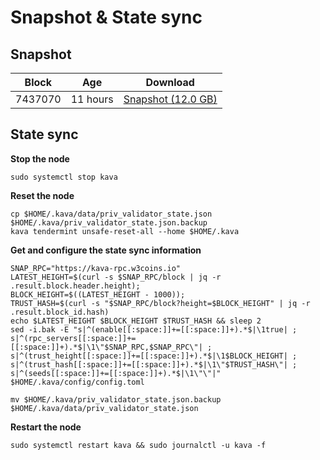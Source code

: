 # Snapshot & State sync

## Snapshot

|     Block   |     Age     |   Download  |
| ----------- | ----------- | ----------- |
|   7437070   |  11 hours | [Snapshot (12.0 GB)](https://s3.eu-central-1.amazonaws.com/w3coins.io/snapshots/kava-mainnet/kava_snapsot_latest.tar.lz4)  |

## State sync

**Stop the node**

```
sudo systemctl stop kava
```

**Reset the node**

```
cp $HOME/.kava/data/priv_validator_state.json $HOME/.kava/priv_validator_state.json.backup
kava tendermint unsafe-reset-all --home $HOME/.kava
```

**Get and configure the state sync information**

```
SNAP_RPC="https://kava-rpc.w3coins.io"
LATEST_HEIGHT=$(curl -s $SNAP_RPC/block | jq -r .result.block.header.height);
BLOCK_HEIGHT=$((LATEST_HEIGHT - 1000));
TRUST_HASH=$(curl -s "$SNAP_RPC/block?height=$BLOCK_HEIGHT" | jq -r .result.block_id.hash) 
echo $LATEST_HEIGHT $BLOCK_HEIGHT $TRUST_HASH && sleep 2
sed -i.bak -E "s|^(enable[[:space:]]+=[[:space:]]+).*$|\1true| ;
s|^(rpc_servers[[:space:]]+=[[:space:]]+).*$|\1\"$SNAP_RPC,$SNAP_RPC\"| ;
s|^(trust_height[[:space:]]+=[[:space:]]+).*$|\1$BLOCK_HEIGHT| ;
s|^(trust_hash[[:space:]]+=[[:space:]]+).*$|\1\"$TRUST_HASH\"| ;
s|^(seeds[[:space:]]+=[[:space:]]+).*$|\1\"\"|" $HOME/.kava/config/config.toml
```

```
mv $HOME/.kava/priv_validator_state.json.backup $HOME/.kava/data/priv_validator_state.json
```

**Restart the node**

```
sudo systemctl restart kava && sudo journalctl -u kava -f
```
